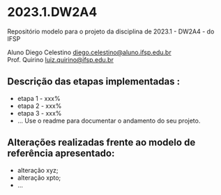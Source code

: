 # 2023.1.DW2A4
Repositório modelo para o projeto da disciplina de 2023.1 - DW2A4 - do IFSP 

Aluno Diego Celestino  diego.celestino@aluno.ifsp.edu.br  \
Prof. Quirino         <luiz.quirino@ifsp.edu.br>

## Descrição das etapas implementadas :
- etapa 1 - xxx%
- etapa 2 - xxx%
- etapa 3 - xxx%
- ...
  Use o readme para documentar o andamento do seu projeto.

## Alterações realizadas frente ao modelo de referência apresentado:
- alteração xyz;
- alteração xpto;
- ...
